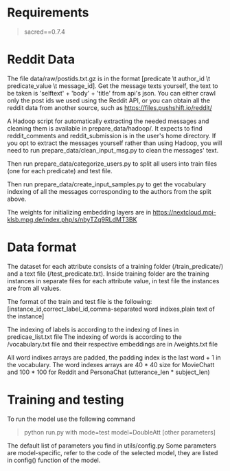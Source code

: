 # Requirements
> sacred==0.7.4

# Reddit Data

The file data/raw/postids.txt.gz is in the format [predicate \t author_id \t predicate_value \t message_id]. Get the message texts yourself, the text to be taken is 'selftext' + 'body' + 'title' from api's json. You can either crawl only the post ids we used using the Reddit API, or you can obtain all the reddit data from another source, such as https://files.pushshift.io/reddit/

A Hadoop script for automatically extracting the needed messages and cleaning them is available in prepare_data/hadoop/. It expects to find reddit_comments and reddit_submission is in the user's home directory. If you opt to extract the messages yourself rather than using Hadoop, you will need to run prepare_data/clean_input_msg.py to clean the messages' text. 

Then run prepare_data/categorize_users.py to split all users into train files (one for each predicate) and test file.

Then run prepare_data/create_input_samples.py to get the vocabulary indexing of all the messages corresponding to the authors from the split above.

The weights for initializing embedding layers are in https://nextcloud.mpi-klsb.mpg.de/index.php/s/nbyTZq9RLdMT3BK

# Data format

The dataset for each attribute consists of a training folder (/train_predicate/) and a text file (/test_predicate.txt). Inside training folder are the training instances in separate files for each attribute value, in test file the instances are from all values.

The format of the train and test file is the following:
\[instance_id,correct_label_id,comma-separated word indixes,plain text of the instance\]

The indexing of labels is according to the indexing of lines in predicae_list.txt file
The indexing of words is according to the /vocabulary.txt file and their respective embeddings are in /weights.txt file

All word indixes arrays are padded, the padding index is the last word + 1 in the vocabulary. The word indexes arrays are 40 * 40 size for MovieChatt and 100 * 100 for Reddit and PersonaChat (utterance_len * subject_len)


# Training and testing

To run the model use the following command

> python run.py with mode=test model=DoubleAtt [other parameters]

The default list of parameters you find in utils/config.py
Some parameters are model-specific, refer to the code of the selected model, they are listed in config() function of the model.

